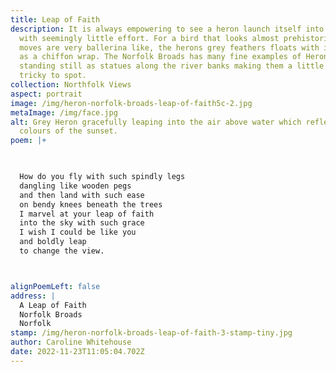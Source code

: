 ```yaml
---
title: Leap of Faith
description: It is always empowering to see a heron launch itself into the air
  with seemingly little effort. For a bird that looks almost prehistoric, its
  moves are very ballerina like, the herons grey feathers floats with its moves
  as a chiffon wrap. The Norfolk Broads has many fine examples of Herons
  standing still as statues along the river banks making them a little bit
  tricky to spot.
collection: Northfolk Views
aspect: portrait
image: /img/heron-norfolk-broads-leap-of-faith5c-2.jpg
metaImage: /img/face.jpg
alt: Grey Heron gracefully leaping into the air above water which reflects the
  colours of the sunset.
poem: |+
  


  How do you fly with such spindly legs
  dangling like wooden pegs
  and then land with such ease
  on bendy knees beneath the trees
  I marvel at your leap of faith 
  into the sky with such grace
  I wish I could be like you
  and boldly leap
  to change the view.



alignPoemLeft: false
address: |
  A Leap of Faith
  Norfolk Broads
  Norfolk
stamp: /img/heron-norfolk-broads-leap-of-faith-3-stamp-tiny.jpg
author: Caroline Whitehouse
date: 2022-11-23T11:05:04.702Z
---
```

